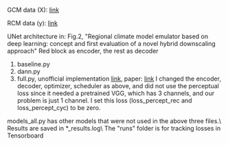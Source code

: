 GCM data (X): [link](https://drive.google.com/file/d/1_jMFuwbjgoguAhAazGXZw-xx8xD-RTui/view?usp=sharing)

RCM data (y): [link](https://drive.google.com/file/d/1SyDSELntvWPmGGevXihpcjcuzDQXSNCU/view?usp=sharing)

UNet architecture in: Fig.2, "Regional climate model emulator based on deep learning: concept and first evaluation of a novel hybrid downscaling approach"
Red block as encoder, the rest as decoder

1. baseline.py
2. dann.py
3. full.py, unofficial implementation [link](https://github.com/anse3832/USR_DA/tree/main), paper: [link](https://openaccess.thecvf.com/content/ICCV2021/html/Wang_Unsupervised_Real-World_Super-Resolution_A_Domain_Adaptation_Perspective_ICCV_2021_paper.html) I changed the encoder, decoder, optimizer, scheduler as above, and did not use the perceptual loss since it needed a pretrained VGG, which has 3 channels, and our problem is just 1 channel. I set this loss (loss_percept_rec and loss_percept_cyc) to be zero.

models_all.py has other models that were not used in the above three files.\\
Results are saved in *_results.log\\
The "runs" folder is for tracking losses in Tensorboard

